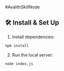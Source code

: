 #AvalithSkillNode

## 🛠 Install & Set Up

1. Install dependencies:

```sh
npm install
```

2. Run the local server:

```sh
node index.js
```

